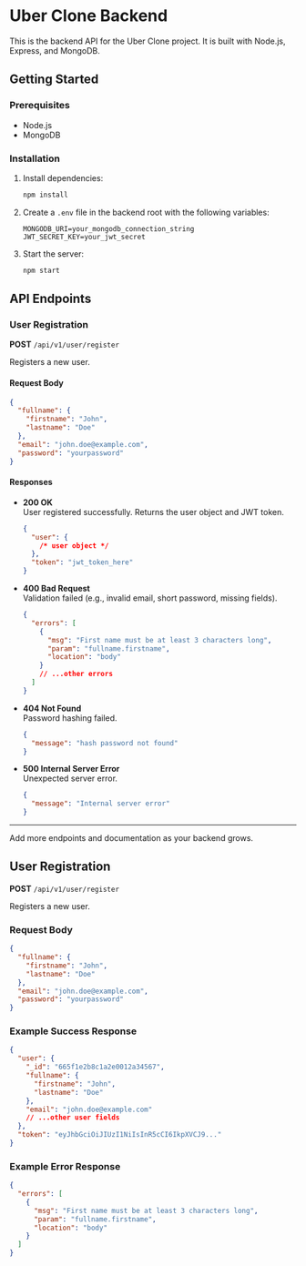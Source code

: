 # Uber Clone Backend

This is the backend API for the Uber Clone project. It is built with Node.js, Express, and MongoDB.

## Getting Started

### Prerequisites

- Node.js
- MongoDB

### Installation

1. Install dependencies:

   ```bash
   npm install
   ```

2. Create a `.env` file in the backend root with the following variables:

   ```
   MONGODB_URI=your_mongodb_connection_string
   JWT_SECRET_KEY=your_jwt_secret
   ```

3. Start the server:
   ```bash
   npm start
   ```

## API Endpoints

### User Registration

**POST** `/api/v1/user/register`

Registers a new user.

#### Request Body

```json
{
  "fullname": {
    "firstname": "John",
    "lastname": "Doe"
  },
  "email": "john.doe@example.com",
  "password": "yourpassword"
}
```

#### Responses

- **200 OK**  
  User registered successfully. Returns the user object and JWT token.

  ```json
  {
    "user": {
      /* user object */
    },
    "token": "jwt_token_here"
  }
  ```

- **400 Bad Request**  
  Validation failed (e.g., invalid email, short password, missing fields).

  ```json
  {
    "errors": [
      {
        "msg": "First name must be at least 3 characters long",
        "param": "fullname.firstname",
        "location": "body"
      }
      // ...other errors
    ]
  }
  ```

- **404 Not Found**  
  Password hashing failed.

  ```json
  {
    "message": "hash password not found"
  }
  ```

- **500 Internal Server Error**  
  Unexpected server error.
  ```json
  {
    "message": "Internal server error"
  }
  ```

---

Add more endpoints and documentation as your backend grows.

## User Registration

**POST** `/api/v1/user/register`

Registers a new user.

### Request Body

```json
{
  "fullname": {
    "firstname": "John",
    "lastname": "Doe"
  },
  "email": "john.doe@example.com",
  "password": "yourpassword"
}
```

### Example Success Response

```json
{
  "user": {
    "_id": "665f1e2b8c1a2e0012a34567",
    "fullname": {
      "firstname": "John",
      "lastname": "Doe"
    },
    "email": "john.doe@example.com"
    // ...other user fields
  },
  "token": "eyJhbGciOiJIUzI1NiIsInR5cCI6IkpXVCJ9..."
}
```

### Example Error Response

```json
{
  "errors": [
    {
      "msg": "First name must be at least 3 characters long",
      "param": "fullname.firstname",
      "location": "body"
    }
  ]
}
```
